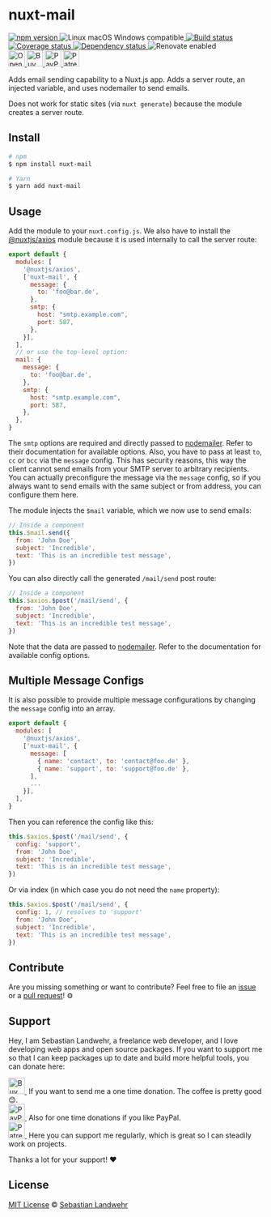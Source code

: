 <!-- TITLE/ -->
# nuxt-mail
<!-- /TITLE -->

<!-- BADGES/ -->
  <p>
    <a href="https://npmjs.org/package/nuxt-mail">
      <img
        src="https://img.shields.io/npm/v/nuxt-mail.svg"
        alt="npm version"
      >
    </a><img src="https://img.shields.io/badge/os-linux%20%7C%C2%A0macos%20%7C%C2%A0windows-blue" alt="Linux macOS Windows compatible"><a href="https://github.com/dword-design/nuxt-mail/actions">
      <img
        src="https://github.com/dword-design/nuxt-mail/workflows/build/badge.svg"
        alt="Build status"
      >
    </a><a href="https://codecov.io/gh/dword-design/nuxt-mail">
      <img
        src="https://codecov.io/gh/dword-design/nuxt-mail/branch/master/graph/badge.svg"
        alt="Coverage status"
      >
    </a><a href="https://david-dm.org/dword-design/nuxt-mail">
      <img src="https://img.shields.io/david/dword-design/nuxt-mail" alt="Dependency status">
    </a><img src="https://img.shields.io/badge/renovate-enabled-brightgreen" alt="Renovate enabled"><br/><a href="https://gitpod.io/#https://github.com/dword-design/nuxt-mail">
      <img
        src="https://gitpod.io/button/open-in-gitpod.svg"
        alt="Open in Gitpod"
        height="32"
      >
    </a><a href="https://www.buymeacoffee.com/dword">
      <img
        src="https://www.buymeacoffee.com/assets/img/guidelines/download-assets-sm-2.svg"
        alt="Buy Me a Coffee"
        height="32"
      >
    </a><a href="https://paypal.me/SebastianLandwehr">
      <img
        src="https://dword-design.de/images/paypal.svg"
        alt="PayPal"
        height="32"
      >
    </a><a href="https://www.patreon.com/dworddesign">
      <img
        src="https://dword-design.de/images/patreon.svg"
        alt="Patreon"
        height="32"
      >
    </a>
</p>
<!-- /BADGES -->

<!-- DESCRIPTION/ -->
Adds email sending capability to a Nuxt.js app. Adds a server route, an injected variable, and uses nodemailer to send emails.
<!-- /DESCRIPTION -->

Does not work for static sites (via `nuxt generate`) because the module creates a server route.

<!-- INSTALL/ -->
## Install

```bash
# npm
$ npm install nuxt-mail

# Yarn
$ yarn add nuxt-mail
```
<!-- /INSTALL -->

## Usage

Add the module to your `nuxt.config.js`. We also have to install the [@nuxtjs/axios](https://www.npmjs.com/package/@nuxtjs/axios) module because it is used internally to call the server route:
```js
export default {
  modules: [
    '@nuxtjs/axios',
    ['nuxt-mail', {
      message: {
        to: 'foo@bar.de',
      },
      smtp: {
        host: "smtp.example.com",
        port: 587,
      },
    }],
  ],
  // or use the top-level option:
  mail: {
    message: {
      to: 'foo@bar.de',
    },
    smtp: {
      host: "smtp.example.com",
      port: 587,
    },
  },
}
```

The `smtp` options are required and directly passed to [nodemailer](https://nodemailer.com/smtp/). Refer to their documentation for available options. Also, you have to pass at least `to`, `cc` or `bcc` via the `message` config. This has security reasons, this way the client cannot send emails from your SMTP server to arbitrary recipients. You can actually preconfigure the message via the `message` config, so if you always want to send emails with the same subject or from address, you can configure them here.

The module injects the `$mail` variable, which we now use to send emails:

```js
// Inside a component
this.$mail.send({
  from: 'John Doe',
  subject: 'Incredible',
  text: 'This is an incredible test message',
})
```

You can also directly call the generated `/mail/send` post route:

```js
// Inside a component
this.$axios.$post('/mail/send', {
  from: 'John Doe',
  subject: 'Incredible',
  text: 'This is an incredible test message',
})
```

Note that the data are passed to [nodemailer](https://nodemailer.com/message/). Refer to the documentation for available config options.

## Multiple Message Configs

It is also possible to provide multiple message configurations by changing the `message` config into an array.

```js
export default {
  modules: [
    '@nuxtjs/axios',
    ['nuxt-mail', {
      message: [
        { name: 'contact', to: 'contact@foo.de' },
        { name: 'support', to: 'support@foo.de' },
      ],
      ...
    }],
  ],
}
```

Then you can reference the config like this:

```js
this.$axios.$post('/mail/send', {
  config: 'support',
  from: 'John Doe',
  subject: 'Incredible',
  text: 'This is an incredible test message',
})
```

Or via index (in which case you do not need the `name` property):

```js
this.$axios.$post('/mail/send', {
  config: 1, // resolves to 'support'
  from: 'John Doe',
  subject: 'Incredible',
  text: 'This is an incredible test message',
})
```

<!-- LICENSE/ -->
## Contribute

Are you missing something or want to contribute? Feel free to file an [issue](https://github.com/dword-design/nuxt-mail/issues) or a [pull request](https://github.com/dword-design/nuxt-mail/pulls)! ⚙️

## Support

Hey, I am Sebastian Landwehr, a freelance web developer, and I love developing web apps and open source packages. If you want to support me so that I can keep packages up to date and build more helpful tools, you can donate here:

<p>
  <a href="https://www.buymeacoffee.com/dword">
    <img
      src="https://www.buymeacoffee.com/assets/img/guidelines/download-assets-sm-2.svg"
      alt="Buy Me a Coffee"
      height="32"
    >
  </a>&nbsp;If you want to send me a one time donation. The coffee is pretty good 😊.<br/>
  <a href="https://paypal.me/SebastianLandwehr">
    <img
      src="https://dword-design.de/images/paypal.svg"
      alt="PayPal"
      height="32"
    >
  </a>&nbsp;Also for one time donations if you like PayPal.<br/>
  <a href="https://www.patreon.com/dworddesign">
    <img
      src="https://dword-design.de/images/patreon.svg"
      alt="Patreon"
      height="32"
    >
  </a>&nbsp;Here you can support me regularly, which is great so I can steadily work on projects.
</p>

Thanks a lot for your support! ❤️

## License

[MIT License](https://opensource.org/licenses/MIT) © [Sebastian Landwehr](https://dword-design.de)
<!-- /LICENSE -->
